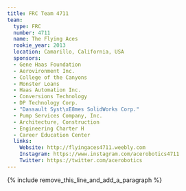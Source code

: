 ```yaml
---
title: FRC Team 4711
team:
  type: FRC
  number: 4711
  name: The Flying Aces
  rookie_year: 2013
  location: Camarillo, California, USA
  sponsors:
  - Gene Haas Foundation
  - Aerovironment Inc.
  - College of the Canyons
  - Monster Loans
  - Haas Automation Inc.
  - Conversions Technology
  - DP Technology Corp.
  - "Dassault Syst\xE8mes SolidWorks Corp."
  - Pump Services Company, Inc.
  - Architecture, Construction
  - Engineering Charter H
  - Career Education Center
  links:
    Website: http://flyingaces4711.weebly.com
    Instagram: https://www.instagram.com/acerobotics4711
    Twitter: https://twitter.com/acerobotics
---
```


{% include remove_this_line_and_add_a_paragraph %}